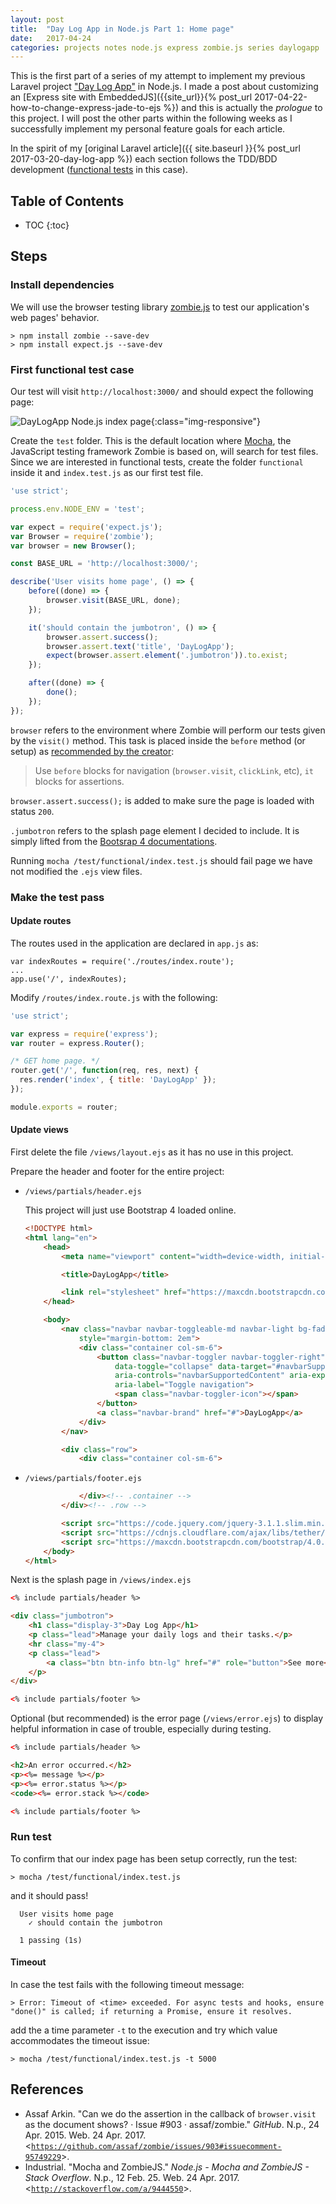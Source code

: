```yaml
---
layout: post
title:  "Day Log App in Node.js Part 1: Home page"
date:   2017-04-24
categories: projects notes node.js express zombie.js series daylogapp
---
```


This is the first part of a series of my attempt to implement my previous Laravel project ["Day Log App"](http://daylogapp.herokuapp.com/) in Node.js. I made a post about customizing an [Express site with EmbeddedJS]({{site_url}}{% post_url 2017-04-22-how-to-change-express-jade-to-ejs %}) and this is actually the *prologue* to this project. I will post the other parts within the following weeks as I successfully implement my personal feature goals for each article.

In the spirit of my [original Laravel article]({{ site.baseurl }}{% post_url 2017-03-20-day-log-app %}) each section follows the TDD/BDD development ([functional tests](https://en.wikipedia.org/wiki/Functional_testing) in this case).

## Table of Contents
* TOC
{:toc}

## Steps

### Install dependencies

We will use the browser testing library [zombie.js](http://stackoverflow.com/questions/9350232/mocha-and-zombiejs/9444550#9444550) to test our application's web pages' behavior.

    > npm install zombie --save-dev
    > npm install expect.js --save-dev

### First functional test case

Our test will visit `http://localhost:3000/` and should expect the following page:

![DayLogApp Node.js index page](/assets/images/posts/2017-04-24-day-log-app-nodejs-part-1/index-page.png){:class="img-responsive"}


Create the `test` folder. This is the default location where [Mocha](https://mochajs.org/), the JavaScript testing framework Zombie is based on, will search for test files. Since we are interested in functional tests, create the folder `functional` inside it and `index.test.js` as our first test file.

~~~ javascript
'use strict';

process.env.NODE_ENV = 'test';

var expect = require('expect.js');
var Browser = require('zombie');
var browser = new Browser();

const BASE_URL = 'http://localhost:3000/';

describe('User visits home page', () => {
    before((done) => {
        browser.visit(BASE_URL, done);
    });

    it('should contain the jumbotron', () => {
        browser.assert.success();
        browser.assert.text('title', 'DayLogApp');
        expect(browser.assert.element('.jumbotron')).to.exist;
    });

    after((done) => {
        done();
    });
});
~~~

`browser` refers to the environment where Zombie will perform our tests given by the `visit()` method. This task is placed inside the `before` method (or setup) as [recommended by the creator](https://github.com/assaf/zombie/issues/903#issuecomment-95749229):

>  Use `before` blocks for navigation (`browser.visit`, `clickLink`, etc), `it` blocks for assertions.

`browser.assert.success();` is added to make sure the page is loaded with status `200`.

`.jumbotron` refers to the splash page element I decided to include. It is simply lifted from the [Bootsrap 4 documentations](https://v4-alpha.getbootstrap.com/components/jumbotron/).

Running `mocha /test/functional/index.test.js` should fail page we have not modified the `.ejs` view files.

### Make the test pass

#### Update routes

The routes used in the application are declared in `app.js` as:

    var indexRoutes = require('./routes/index.route');
    ...
    app.use('/', indexRoutes);

Modify `/routes/index.route.js` with the following:

~~~ javascript
'use strict';

var express = require('express');
var router = express.Router();

/* GET home page. */
router.get('/', function(req, res, next) {
  res.render('index', { title: 'DayLogApp' });
});

module.exports = router;
~~~


#### Update views

First delete the file `/views/layout.ejs` as it has no use in this project.

Prepare the header and footer for the entire project:

*   `/views/partials/header.ejs`

    This project will just use Bootstrap 4 loaded online.

    ~~~ html
    <!DOCTYPE html>
    <html lang="en">
        <head>
            <meta name="viewport" content="width=device-width, initial-scale=1">

            <title>DayLogApp</title>

            <link rel="stylesheet" href="https://maxcdn.bootstrapcdn.com/bootstrap/4.0.0-alpha.6/css/bootstrap.min.css">
        </head>

        <body>
            <nav class="navbar navbar-toggleable-md navbar-light bg-faded"
                style="margin-bottom: 2em">
                <div class="container col-sm-6">
                    <button class="navbar-toggler navbar-toggler-right" type="button"
                        data-toggle="collapse" data-target="#navbarSupportedContent"
                        aria-controls="navbarSupportedContent" aria-expanded="false"
                        aria-label="Toggle navigation">
                        <span class="navbar-toggler-icon"></span>
                    </button>
                    <a class="navbar-brand" href="#">DayLogApp</a>
                </div>
            </nav>

            <div class="row">
                <div class="container col-sm-6">
    ~~~

*   `/views/partials/footer.ejs`

    ~~~ html
                </div><!-- .container -->
            </div><!-- .row -->

            <script src="https://code.jquery.com/jquery-3.1.1.slim.min.js"></script>
            <script src="https://cdnjs.cloudflare.com/ajax/libs/tether/1.4.0/js/tether.min.js"></script>
            <script src="https://maxcdn.bootstrapcdn.com/bootstrap/4.0.0-alpha.6/js/bootstrap.min.js"></script>
        </body>
    </html>
    ~~~~

Next is the splash page in `/views/index.ejs`

~~~ html
<% include partials/header %>

<div class="jumbotron">
    <h1 class="display-3">Day Log App</h1>
    <p class="lead">Manage your daily logs and their tasks.</p>
    <hr class="my-4">
    <p class="lead">
        <a class="btn btn-info btn-lg" href="#" role="button">See more</a>
    </p>
</div>

<% include partials/footer %>
~~~

Optional (but recommended) is the error page (`/views/error.ejs`) to display helpful information in case of trouble, especially during testing.

~~~ html
<% include partials/header %>

<h2>An error occurred.</h2>
<p><%= message %></p>
<p><%= error.status %></p>
<code><%= error.stack %></code>

<% include partials/footer %>
~~~

### Run test

To confirm that our index page has been setup correctly, run the test:

    > mocha /test/functional/index.test.js

and it should pass!

      User visits home page
        ✓ should contain the jumbotron

      1 passing (1s)

#### Timeout

In case the test fails with the following timeout message:

    > Error: Timeout of <time> exceeded. For async tests and hooks, ensure "done()" is called; if returning a Promise, ensure it resolves.

add the a time parameter `-t` to the execution and try which value accommodates the timeout issue:

    > mocha /test/functional/index.test.js -t 5000

## References

* Assaf Arkin. "Can we do the assertion in the callback of `browser.visit` as the document shows? · Issue #903 · assaf/zombie." *GitHub*. N.p., 24 Apr. 2015. Web. 24 Apr. 2017. <[`https://github.com/assaf/zombie/issues/903#issuecomment-95749229`](https://github.com/assaf/zombie/issues/903#issuecomment-95749229)>.
* Industrial. "Mocha and ZombieJS." *Node.js - Mocha and ZombieJS - Stack Overflow*. N.p., 12 Feb. 25. Web. 24 Apr. 2017. <[`http://stackoverflow.com/a/9444550`](http://stackoverflow.com/a/9444550)>.